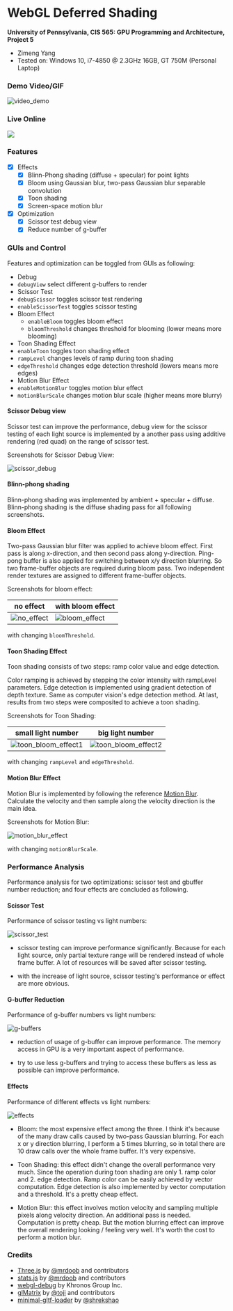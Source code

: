 WebGL Deferred Shading
======================

**University of Pennsylvania, CIS 565: GPU Programming and Architecture, Project 5**

* Zimeng Yang
* Tested on: Windows 10, i7-4850 @ 2.3GHz 16GB, GT 750M (Personal Laptop)

### Demo Video/GIF

![video_demo](screenshots/overview.gif)

### Live Online

[![](img/thumb.png)](https://zimengyang.github.io/Project5-WebGL-Deferred-Shading-with-glTF/)

### Features
* [x] Effects 
  * [x] Blinn-Phong shading (diffuse + specular) for point lights
  * [x] Bloom using Gaussian blur, two-pass Gaussian blur separable convolution
  * [x] Toon shading 
  * [x] Screen-space motion blur
* [x] Optimization
  * [x] Scissor test debug view
  * [x] Reduce number of g-buffer

### GUIs and Control

Features and optimization can be toggled from GUIs as following:

* Debug
 * `debugView` select different g-buffers to render
* Scissor Test
 * `debugScissor` toggles scissor test rendering
 * `enableScissorTest` toggles scissor testing
* Bloom Effect
  * `enableBloom` toggles bloom effect
  * `bloomThreshold` changes threshold for blooming (lower means more blooming)
* Toon Shading Effect
 * `enableToon` toggles toon shading effect
 * `rampLevel` changes levels of ramp during toon shading 
 * `edgeThreshold` changes edge detection threshold (lowers means more edges)
* Motion Blur Effect
 * `enableMotionBlur` toggles motion blur effect
 * `motionBlurScale` changes motion blur scale (higher means more blurry)


#### Scissor Debug view

Scissor test can improve the performance, debug view for the scissor testing of each light source is implemented by a another pass using additive rendering (red quad) on the range of scissor test.

Screenshots for Scissor Debug View:

![scissor_debug](screenshots/scissor_debug.gif)

#### Blinn-phong shading 

Blinn-phong shading was implemented by ambient + specular + diffuse. Blinn-phong shading is the diffuse shading pass for all following screenshots.

#### Bloom Effect 

Two-pass Gaussian blur filter was applied to achieve bloom effect. First pass is along x-direction, and then second pass along y-direction. Ping-pong buffer is also applied for switching between x/y direction blurring. So two frame-buffer objects are required during bloom pass. Two independent render textures are assigned to different frame-buffer objects.

Screenshots for bloom effect:

|no effect| with bloom effect|
|------|------|
|![no_effect](screenshots/no_effect.gif)|![bloom_effect](screenshots/bloom_effect.gif)|

with changing `bloomThreshold`.

#### Toon Shading Effect

Toon shading consists of two steps: ramp color value and edge detection.

Color ramping is achieved by stepping the color intensity with rampLevel parameters.
Edge detection is implemented using gradient detection of depth texture. Same as computer vision's edge detection method. At last, results from two steps were composited to achieve a toon shading.

Screenshots for Toon Shading:

| small light number| big light number|
|------|------|
|![toon_bloom_effect1](screenshots/toon_bloom_effect1.gif)|![toon_bloom_effect2](screenshots/toon_bloom_effect2.gif)|

with changing `rampLevel` and `edgeThreshold`.


#### Motion Blur Effect
 
Motion Blur is implemented by following the reference [Motion Blur](http://http.developer.nvidia.com/GPUGems3/gpugems3_ch27.html). Calculate the velocity and then sample along the velocity direction is the main idea.

Screenshots for Motion Blur:

![motion_blur_effect](screenshots/motion_blur_effect.gif)

with changing `motionBlurScale`.

### Performance Analysis

Performance analysis for two optimizations: scissor test and gbuffer number reduction; and four effects are concluded as following.

#### Scissor Test

Performance of scissor testing vs light numbers:

![scissor_test](pa/scissor_test.png)

* scissor testing can improve performance significantly. Because for each light source, only partial texture range will be rendered instead of whole frame buffer. A lot of resources will be saved after scissor testing.

* with the increase of light source, scissor testing's performance or effect are more obvious.

#### G-buffer Reduction 

Performance of g-buffer numbers vs light numbers:

![g-buffers](pa/g-buffers.png)

* reduction of usage of g-buffer can improve performance. The memory access in GPU is a very important aspect of performance.

* try to use less g-buffers and trying to access these buffers as less as possible can improve performance.

#### Effects

Performance of different effects vs light numbers:

![effects](pa/effects.png)

* Bloom: the most expensive effect among the three. I think it's because of the many draw calls caused by two-pass Gaussian blurring. For each x or y direction blurring, I perform a 5 times blurring, so in total there are 10 draw calls over the whole frame buffer. It's very expensive.

* Toon Shading: this effect didn't change the overall performance very much. Since the operation during toon shading are only 1. ramp color and 2. edge detection. Ramp color can be easily achieved by vector computation. Edge detection is also implemented by vector computation and a threshold. It's a pretty cheap effect.

* Motion Blur: this effect involves motion velocity and sampling multiple pixels along velocity direction. An additional pass is needed. Computation is pretty cheap. But the motion blurring effect can improve the overall rendering looking / feeling very well. It's worth the cost to perform a motion blur. 


### Credits

* [Three.js](https://github.com/mrdoob/three.js) by [@mrdoob](https://github.com/mrdoob) and contributors
* [stats.js](https://github.com/mrdoob/stats.js) by [@mrdoob](https://github.com/mrdoob) and contributors
* [webgl-debug](https://github.com/KhronosGroup/WebGLDeveloperTools) by Khronos Group Inc.
* [glMatrix](https://github.com/toji/gl-matrix) by [@toji](https://github.com/toji) and contributors
* [minimal-gltf-loader](https://github.com/shrekshao/minimal-gltf-loader) by [@shrekshao](https://github.com/shrekshao)
